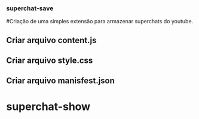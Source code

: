 ### superchat-save

#Criação de uma simples extensão para armazenar superchats do youtube.

## Criar arquivo content.js

## Criar arquivo style.css

## Criar arquivo manisfest.json
# superchat-show
